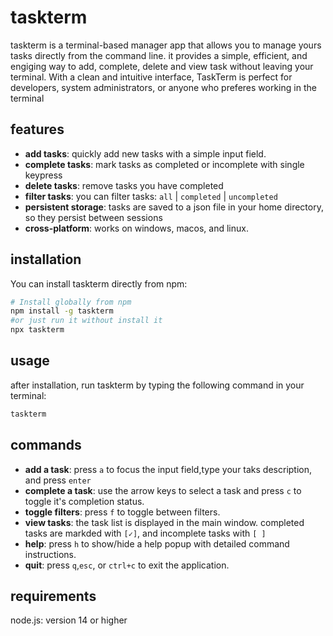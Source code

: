 # taskterm

taskterm is a terminal-based manager app that allows you to manage yours tasks
directly from the command line. it provides a simple, efficient, and engiging
way to add, complete, delete and view task without leaving your terminal. With a
clean and intuitive interface, TaskTerm is perfect for developers, system
administrators, or anyone who preferes working in the terminal

## features

- **add tasks**: quickly add new tasks with a simple input field.
- **complete tasks**: mark tasks as completed or incomplete with single keypress
- **delete tasks**: remove tasks you have completed
- **filter tasks**: you can filter tasks: `all` | `completed` | `uncompleted`
- **persistent storage**: tasks are saved to a json file in your home directory,
  so they persist between sessions
- **cross-platform**: works on windows, macos, and linux.

## installation

You can install taskterm directly from npm:

```bash
# Install globally from npm
npm install -g taskterm
#or just run it without install it
npx taskterm
```

## usage

after installation, run taskterm by typing the following command in your
terminal:

```bash
taskterm
```

## commands

- **add a task**: press `a` to focus the input field,type your taks description,
  and press `enter`
- **complete a task**: use the arrow keys to select a task and press `c` to
  toggle it's completion status.
- **toggle filters**: press `f` to toggle between filters.
- **view tasks**: the task list is displayed in the main window. completed tasks
  are markded with `[✓]`, and incomplete tasks with `[ ]`
- **help**: press `h` to show/hide a help popup with detailed command
  instructions.
- **quit**: press `q`,`esc`, or `ctrl+c` to exit the application.

## requirements

node.js: version 14 or higher
